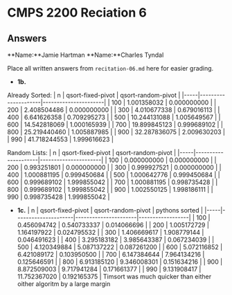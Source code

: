# CMPS 2200 Reciation 6
## Answers

**Name:**Jamie Hartman
**Name:**Charles Tyndal


Place all written answers from `recitation-06.md` here for easier grading.






- **1b.**

Already Sorted: 
|   n |   qsort-fixed-pivot |   qsort-random-pivot |
|-----|---------------------|----------------------|
| 100 |         1.001358032 |          0.000000000 |
| 200 |         2.408504486 |          0.000000000 |
| 300 |         4.010677338 |          0.679016113 |
| 400 |         6.641626358 |          0.709295273 |
| 500 |        10.244131088 |          1.005649567 |
| 600 |        14.542818069 |          1.000165939 |
| 700 |        19.899845123 |          0.999689102 |
| 800 |        25.219440460 |          1.005887985 |
| 900 |        32.287836075 |          2.009630203 |
| 990 |        41.718244553 |          1.999616623 |

Random Lists:
|   n |   qsort-fixed-pivot |   qsort-random-pivot |
|-----|---------------------|----------------------|
| 100 |         0.000000000 |          0.000000000 |
| 200 |         0.993251801 |          0.000000000 |
| 300 |         0.999927521 |          0.000000000 |
| 400 |         1.000881195 |          0.999450684 |
| 500 |         1.000642776 |          0.999450684 |
| 600 |         0.999689102 |          1.999855042 |
| 700 |         1.000881195 |          0.998735428 |
| 800 |         0.999689102 |          1.999855042 |
| 900 |         1.002550125 |          1.998186111 |
| 990 |         0.998735428 |          1.999855042 |



- **1c.**
|   n |   qsort-fixed-pivot |   qsort-random-pivot |   pythons sorted |
|-----|---------------------|----------------------|------------------|
| 100 |         0.456094742 |          0.540733337 |      0.014066696 |
| 200 |         1.005172729 |          1.164197922 |      0.024795532 |
| 300 |         1.406669617 |          1.908779144 |      0.046491623 |
| 400 |         3.295183182 |          3.985643387 |      0.067234039 |
| 500 |         4.120349884 |          5.087137222 |      0.087261200 |
| 600 |         5.072116852 |          6.421089172 |      0.103950500 |
| 700 |         6.147384644 |          7.964134216 |      0.125646591 |
| 800 |         6.913185120 |          9.346008301 |      0.151634216 |
| 900 |         8.872509003 |          9.717941284 |      0.171661377 |
| 990 |         9.131908417 |         11.752367020 |      0.192165375 |
Timsort was much quicker than either oither algoritm by a large margin